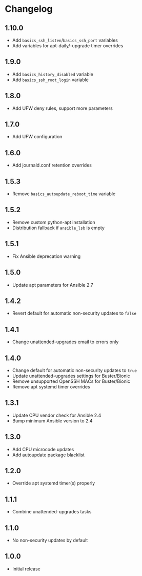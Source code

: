 # Changelog

## 1.10.0

- Add `basics_ssh_listen`/`basics_ssh_port` variables
- Add variables for apt-daily/-upgrade timer overrides

## 1.9.0

- Add `basics_history_disabled` variable
- Add `basics_ssh_root_login` variable

## 1.8.0

- Add UFW deny rules, support more parameters

## 1.7.0

- Add UFW configuration

## 1.6.0

- Add journald.conf retention overrides

## 1.5.3

- Remove `basics_autoupdate_reboot_time` variable

## 1.5.2

- Remove custom python-apt installation
- Distribution fallback if `ansible_lsb` is empty

## 1.5.1

- Fix Ansible deprecation warning

## 1.5.0

- Update apt parameters for Ansible 2.7

## 1.4.2

- Revert default for automatic non-security updates to `false`

## 1.4.1

- Change unattended-upgrades email to errors only

## 1.4.0

- Change default for automatic non-security updates to `true`
- Update unattended-upgrades settings for Buster/Bionic
- Remove unsupported OpenSSH MACs for Buster/Bionic
- Remove apt systemd timer overrides

## 1.3.1

- Update CPU vendor check for Ansible 2.4
- Bump minimum Ansible version to 2.4

## 1.3.0

- Add CPU microcode updates
- Add autoupdate package blacklist

## 1.2.0

- Override apt systemd timer(s) properly

## 1.1.1

- Combine unattended-upgrades tasks

## 1.1.0

- No non-security updates by default

## 1.0.0

- Initial release
